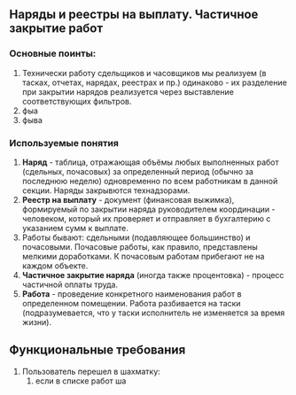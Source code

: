 ## Наряды и реестры на выплату. Частичное закрытие работ

### Оcновные поинты:
1. Технически работу сдельщиков и часовщиков мы реализуем (в тасках, отчетах, нарядах, реестрах и пр.) одинаково - их разделение при закрытии нарядов реализуется через выставление соответствующих фильтров.
2. фыа
3. фыва

### Используемые понятия

1. **Наряд** - таблица, отражающая объёмы любых выполненных работ (сдельных, почасовых) за определенный период (обычно за последнюю неделю) одновременно по всем работникам в данной секции. Наряды закрывются технадзорами.
2. **Реестр на выплату** - документ (финансовая выжимка), формируемый по закрытии наряда руководителем координации - человеком, который их проверяет и отправляет в бухгалтерию с указанием сумм к выплате. 
2. Работы бывают: сдельными (подавляющее большинство) и почасовыми. Почасовые работы, как правило, представлены мелкими доработками. К почасовым работам прибегают не на каждом объекте.
3. **Частичное закрытие наряда** (иногда также процентовка) - процесс частичной оплаты труда.
3. **Работа** - проведение конкретного наименования работ в определенном помещении. Работа разбивается на таски (подразумевается, что у таски исполнитель не изменяется за время жизни).











## Функциональные требования

1. Пользователь перешел в шахматку: 
    1. если в списке работ ша